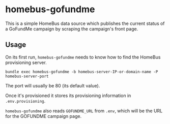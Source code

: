 # homebus-gofundme

This is a simple HomeBus data source which publishes the current status of a GoFundMe campaign by scraping the campaign's front page.

## Usage

On its first run, `homebus-gofundme` needs to know how to find the HomeBus provisioning server.

```
bundle exec homebus-gofundme -b homebus-server-IP-or-domain-name -P homebus-server-port
```

The port will usually be 80 (its default value).

Once it's provisioned it stores its provisioning information in `.env.provisioning`.

`homebus-gofundme` also reads `GOFUNDME_URL` from `.env`, which will be the URL for the GOFUNDME campaign page.
